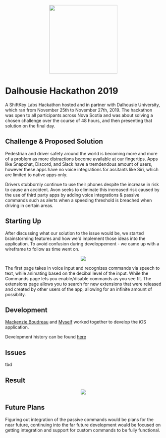 <p align="center">
  <img src="https://images.vexels.com/media/users/3/145866/isolated/preview/b4efb6c6682b2a808631bf8fbd96d015-sound-wave-icon-by-vexels.png" width="220" height="220">
</p>


# Dalhousie Hackathon 2019
A ShiftKey Labs Hackathon hosted and in partner with Dalhousie University, which ran from November 25th to November 27th, 2019. The hackathon was open to all participants across Nova Scotia and was about solving a chosen challenge over the course of 48 hours, and then presenting that solution on the final day. 

## Challenge & Proposed Solution
Pedestrian and driver safety around the world is becoming more and more of a problem as more distractions
become available at our fingertips. Apps like Snapchat, Discord, and Slack have a tremdendous amount of users, however these apps have no voice integrations for assitants like Siri, which are limited to native apps only. 

Drivers stubbornly continue to use their phones despite the increase in risk to cause an accident. Avon seeks to eliminate this increased risk caused by the use of third party apps by adding voice integrations & passive commands such as alerts when a speeding threshold is breached when driving in certain areas. 

## Starting Up
After discussing what our solution to the issue would be, we started brainstorming features and how we'd implement those ideas into the application. To avoid confusion during developpement - we came up with a wireframe to follow as time went on.

 <p align="center">
    <img src="https://imgur.com/qVk7Uhj.png"/>
  
The first page takes in voice input and recognizes commands via speech to text, while animating based on the decibal level of the input. While the Commands page lets you enable/disable commands as you see fit. The extensions page allows you to search for new extensions that were released and created by other users of the app, allowing for an infinite amount of possiblity. 


## Development
[Mackenzie Boudreau](https://github.com/mackboudreau) and [Myself](https://github.com/sterrio) worked together to develop the iOS application.

Development history can be found [here](https://github.com/mackboudreau)

## Issues
tbd

## Result

 <p align="center">
    <img src="https://imgur.com/yqGMjHP.gif"/>


## Future Plans
Figuring out integration of the passive commands would be plans for the near future, continuing into the far future development would be focused on getting integration and support for custom commands to be fully functional. 
